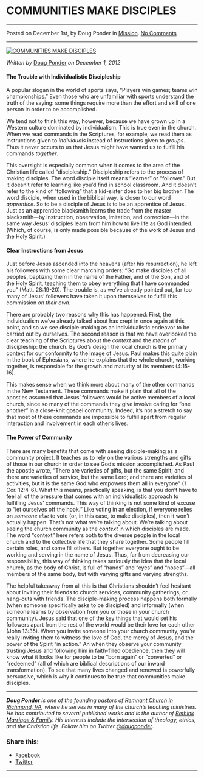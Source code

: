 COMMUNITIES MAKE DISCIPLES
==========================

* * *

Posted on December 1st, by Doug Ponder in [Mission](http://www.remnantresource.org/category/mission/). [No Comments](http://www.remnantresource.org/communities-make-disciples/#respond)

* * *

[![COMMUNITIES MAKE DISCIPLES](http://www.remnantresource.org/wp-content/uploads/2011/10/communities.jpg)](http://www.remnantresource.org/wp-content/uploads/2011/10/communities.jpg)  

_Written by_ [Doug Ponder](http://www.remnantresource.org/author/doug-ponder/ "Posts by Doug Ponder") _on December 1, 2012_

#### The Trouble with Individualistic Discipleship

A popular slogan in the world of sports says, “Players win games; teams win championships.” Even those who are unfamiliar with sports understand the truth of the saying: some things require more than the effort and skill of one person in order to be accomplished.

We tend not to think this way, however, because we have grown up in a Western culture dominated by individualism. This is true even in the church. When we read commands in the Scriptures, for example, we read them as instructions given to _individuals_ instead of instructions given to _groups_. Thus it never occurs to us that Jesus might have wanted us to fulfill his commands _together_.

This oversight is especially common when it comes to the area of the Christian life called “discipleship.” Discipleship refers to the process of making disciples. The word disciple itself means “learner” or “follower.” But it doesn’t refer to learning like you’d find in school classroom. And it doesn’t refer to the kind of “following” that a kid-sister does to her big brother. The word disciple, when used in the biblical way, is closer to our word _apprentice_. So to be a disciple of Jesus is to be an apprentice of Jesus. Just as an apprentice blacksmith learns the trade from the master blacksmith—by instruction, observation, imitation, and correction—in the same way Jesus’ disciples learn from him how to live life as God intended. (Which, of course, is only made possible because of the work of Jesus and the Holy Spirit.)

#### Clear Instructions from Jesus

Just before Jesus ascended into the heavens (after his resurrection), he left his followers with some clear marching orders: “Go make disciples of all peoples, baptizing them in the name of the Father, and of the Son, and of the Holy Spirit, teaching them to obey everything that I have commanded you” (Matt. 28:19-20). The trouble is, as we’ve already pointed out, far too many of Jesus’ followers have taken it upon themselves to fulfill this commission _on their own_.

There are probably two reasons why this has happened: First, the individualism we’ve already talked about has crept in once again at this point, and so we see disciple-making as an individualistic endeavor to be carried out by ourselves. The second reason is that we have overlooked the clear teaching of the Scriptures about the _context_ and the _means_ of discipleship: the church. By God’s design the local church is the primary context for our conformity to the image of Jesus. Paul makes this quite plain in the book of Ephesians, where he explains that the whole church, working together, is responsible for the growth and maturity of its members (4:15-16).

This makes sense when we think more about many of the other commands in the New Testament. These commands make it plain that all of the apostles assumed that Jesus’ followers would be active members of a local church, since so many of the commands they give involve caring for “one another” in a close-knit gospel community. Indeed, it’s not a stretch to say that most of these commands are impossible to fulfill apart from regular interaction and involvement in each other’s lives.

#### The Power of Community

There are many benefits that come with seeing disciple-making as a community project. It teaches us to rely on the various strengths and gifts of those in our church in order to see God’s mission accomplished. As Paul the apostle wrote, “There are varieties of gifts, but the same Spirit; and there are varieties of service, but the same Lord; and there are varieties of activities, but it is the same God who empowers them all in everyone” (1 Cor. 12:4-6). What this means, practically speaking, is that you don’t have to feel all of the pressure that comes with an individualistic approach to fulfilling Jesus’ commands. This way of thinking is not some kind of excuse to “let ourselves off the hook.” Like voting in an election, if everyone relies on _someone_ _else_ to vote (or, in this case, to make disciples), then it won’t actually happen. That’s not what we’re talking about. We’re talking about seeing the church community as the _context_ in which disciples are made. The word “context” here refers both to the diverse people in the local church and to the collective life that they share together. Some people fill certain roles, and some fill others. But together everyone ought to be working and serving in the name of Jesus. Thus, far from decreasing our responsibility, this way of thinking takes seriously the idea that the local church, as the body of Christ, is full of “hands” and “eyes” and “noses”—all members of the same body, but with varying gifts and varying strengths.

The helpful takeaway from all this is that Christians shouldn’t feel hesitant about inviting their friends to church services, community gatherings, or hang-outs with friends. The disciple-making process happens both formally (when someone specifically asks to be discipled) and informally (when someone learns by observation from you or those in your church community). Jesus said that one of the key things that would set his followers apart from the rest of the world would be their love for each other (John 13:35). When you invite someone into your church community, you’re really inviting them to witness the love of God, the mercy of Jesus, and the power of the Spirit “in action.” An when they observe your community trusting Jesus and following him in faith-filled obedience, then they will know what it looks like for people to be “born again” or “converted” or “redeemed” (all of which are biblical descriptions of our inward transformation). To see that many lives changed and renewed is powerfully persuasive, which is why it continues to be true that communities make disciples.

* * *

_**Doug Ponder** is one of the founding pastors of [Remnant Church in Richmond, VA](http://www.remnantrichmond.org/), where he serves in many of the church’s teaching ministries. He has contributed to several published works and is the author of [Rethink Marriage & Family](http://www.remnantrichmond.org/mediafiles/uploaded/r/0e1604567_rethink-marriage-and-family-ebook.pdf). His interests include the intersection of theology, ethics, and the Christian life. Follow him on Twitter [@dougponder](https://twitter.com/dougponder)_.

### Share this:

*   [Facebook](http://www.remnantresource.org/communities-make-disciples/?share=facebook "Click to share on Facebook")
*   [Twitter](http://www.remnantresource.org/communities-make-disciples/?share=twitter "Click to share on Twitter")

  

* * *
